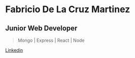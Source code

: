 # Fabricio De La Cruz Martinez
## Junior Web Developer

> Mongo | Express | React | Node


[Linkedin](linkedin.com/in/leonpurple)
